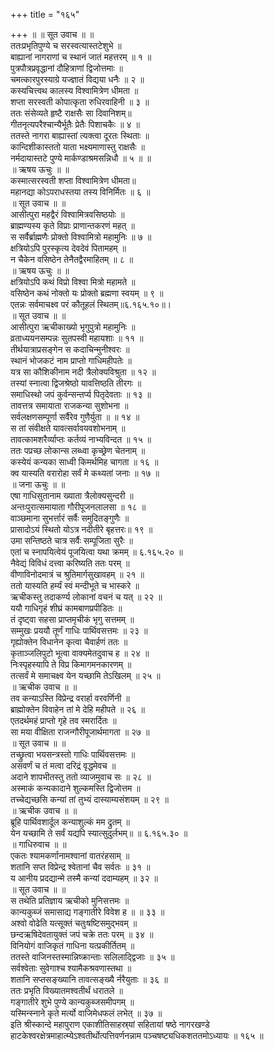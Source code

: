 +++
title = "१६५"

+++
॥ ॥ सूत उवाच ॥ ॥  
ततःप्रभृतिपुण्ये च सरस्वत्यास्तटेशुभे ॥  
बाह्यानां नागराणां च स्थानं जातं महत्तरम् ॥ १ ॥  
पुत्रपौत्रप्रवृद्धानां दौहित्राणां द्विजोत्तमाः ॥  
चमत्कारपुरस्याग्रे यज्ज्ञातं विद्यया धनैः ॥ २ ॥  
कस्यचित्त्वथ कालस्य विश्वामित्रेण धीमता ॥  
शप्ता सरस्वती कोपात्कृता रुधिरवाहिनी ॥ ३ ॥  
ततः संसेव्यते हृष्टै राक्षसैः सा दिवानिशम्॥  
गीतनृत्यपरैश्चान्यैर्भूतैः प्रेतैः पिशाचकैः ॥ ४ ॥  
ततस्ते नागरा बाह्यास्तां त्यक्त्वा दूरतः स्थिताः ॥  
कान्दिशीकास्ततो याता भक्ष्यमाणास्तु राक्षसैः ॥  
नर्मदायास्तटे पुण्ये मार्कण्डाश्रमसन्निधौ ॥ ५ ॥ ॥  
॥ ऋषय ऊचुः ॥ ॥  
कस्मात्सरस्वती शप्ता विश्वामित्रेण धीमता॥  
महानद्या कोऽपराधस्तया तस्य विनिर्मितः ॥ ६ ॥  
॥ सूत उवाच ॥ ॥  
आसीत्पुरा महद्वैरं विश्वामित्रवसिष्ठयोः ॥  
ब्राह्मण्यस्य कृते विप्राः प्राणान्तकरणं महत् ॥  
स सर्वैर्ब्राह्मणैः प्रोक्तो विश्वामित्रो महामुनिः ॥ ७ ॥  
क्षत्रियोऽपि पुरस्कृत्य देवदेवं पितामहम् ॥  
न चैकेन वसिष्ठेन तेनैतद्वैरमाहितम् ॥ ८ ॥  
॥ ऋषय ऊचुः ॥ ॥  
क्षत्रियोऽपि कथं विप्रो विश्वा मित्रो महामते ॥  
वसिष्ठेन कथं नोक्तो यः प्रोक्तो ब्रह्मणा स्वयम् ॥ ९ ॥  
एतन्नः सर्वमाचक्ष्व परं कौतूहलं स्थितम्॥६.१६५.१०॥।  
॥ सूत उवाच ॥ ॥  
आसीत्पुरा ऋचीकाख्यो भृगुपुत्रो महामुनिः ॥  
व्रताध्ययनसम्पन्नः सुतपस्वी महायशाः ॥ ११ ॥  
तीर्थयात्राप्रसङ्गेन स कदाचिन्मुनीश्वरः ॥  
स्थानं भोजकटं नाम प्राप्तो गाधिमहीपतेः ॥  
यत्र सा कौशिकीनाम नदी त्रैलोक्यविश्रुता ॥ १२ ॥  
तस्यां स्नात्वा द्विजश्रेष्ठो यावत्तिष्ठति तीरगः ॥  
समाधिस्थो जपं कुर्वन्सन्तर्प्य पितृदेवताः ॥ १३ ॥  
तावत्तत्र समायाता राजकन्या सुशोभना ॥  
सर्वलक्षणसम्पूर्णा सर्वैरेव गुणैर्युता ॥ ॥ १४ ॥  
स तां संवीक्षते यावत्सर्वावयवशोभनाम् ॥  
तावत्कामशरैर्व्याप्तः कर्तव्यं नाभ्यविन्दत ॥ १५ ॥  
ततः पप्रच्छ लोकान्स लब्ध्वा कृच्छ्रेण चेतनाम् ॥  
कस्येयं कन्यका साध्वी किमर्थमिह चागता ॥ १६ ॥  
क्व यास्यति वरारोहा सर्वं मे कथ्यतां जनाः ॥ १७ ॥  
॥ जना ऊचुः ॥ ॥  
एषा गाधिसुतानाम ख्याता त्रैलोक्यसुन्दरी ॥  
अन्तःपुरात्समायाता गौरीपूजनलालसा ॥ १८ ॥  
वाञ्छमाना सुभर्त्तारं सर्वैः समुदितङ्गुणैः ॥  
प्रासादोऽयं स्थितो योऽत्र नदीतीरे बृहत्तरः॥ १९ ॥  
उमा सन्तिष्ठते चात्र सर्वैः सम्पूजिता सुरैः ॥  
एतां च स्नापयित्वेयं पूजयित्वा यथा क्रमम् ॥ ६.१६५.२० ॥  
नैवेद्यं विविधं दत्त्वा करिष्यति ततः परम् ॥  
वीणाविनोदमात्रं च श्रुतिमार्गसुखावहम् ॥ २१ ॥  
ततो यास्यति हर्म्यं स्वं मन्दीभूते च भास्करे ॥  
ऋचीकस्तु तदाकर्ण्य लोकानां वचनं च यत् ॥ २२ ॥  
ययौ गाधिगृहं शीघ्रं कामबाणप्रपीडितः ॥  
तं दृष्ट्वा सहसा प्राप्तमृचीकं भृगु सत्तमम् ॥  
सम्मुखः प्रययौ तूर्णं गाधिः पार्थिवसत्तमः ॥ २३ ॥  
गृह्योक्तेन विधानेन कृत्वा चैवार्हणं ततः ॥  
कृताञ्जलिपुटो भूत्वा वाक्यमेतदुवाच ह ॥ २४ ॥  
निःस्पृहस्यापि ते विप्र किमागमनकारणम् ॥  
तत्सर्वं मे समाचक्ष्व येन यच्छामि तेऽखिलम् ॥ २५ ॥  
॥ ऋचीक उवाच ॥ ॥  
तव कन्याऽस्ति विप्रेन्द्र वरार्हा वरवर्णिनी ॥  
ब्राह्मोक्तेन विवाहेन तां मे देहि महीपते ॥ २६ ॥  
एतदर्थमहं प्राप्तो गृहे तव स्मरार्दितः ॥  
सा मया वीक्षिता राजन्गौरीपूजार्थमागता ॥ २७ ॥  
॥ सूत उवाच ॥ ॥  
तच्छ्रुत्वा भयसन्त्रस्तो गाधिः पार्थिवसत्तमः ॥  
असवर्णं च तं मत्वा दरिद्रं वृद्धमेवच ॥  
अदाने शापभीतस्तु ततो व्याजमुवाच सः ॥ २८ ॥  
अस्माकं कन्यकादाने शुल्कमस्ति द्विजोत्तम ॥  
तच्चेद्यच्छसि कन्यां तां तुभ्यं दास्याम्यसंशयम् ॥ २९ ॥  
॥ ऋचीक उवाच ॥ ॥  
ब्रूहि पार्थिवशार्दूल कन्याशुल्कं मम द्रुतम् ॥  
येन यच्छामि ते सर्वं यद्यपि स्यात्सुदुर्लभम्॥ ॥ ६.१६५.३० ॥  
॥ गाधिरुवाच ॥ ॥  
एकतः श्यामकर्णानामश्वानां वातरंहसाम् ॥  
शतानि सप्त विप्रेन्द्र श्वेतानां चैव सर्वतः ॥ ३१ ॥  
य आनीय प्रदद्यान्मे तस्मै कन्यां ददाम्यहम् ॥ ३२ ॥  
॥ सूत उवाच ॥ ॥  
स तथेति प्रतिज्ञाय ऋचीको मुनिसत्तमः ॥  
कान्यकुब्जं समासाद्य गङ्गातीरे विवेश ह ॥ ॥ ३३ ॥  
अश्वो वोढेति यत्सूक्तं चतुःषष्टिसमुद्भवम् ॥  
छन्दऋषिदेवतायुक्तं जपं चक्रे ततः परम् ॥ ३४ ॥  
विनियोगं वाजिकृतं गाधिना यत्प्रकीर्तितम् ॥  
ततस्ते वाजिनस्तस्मान्निष्क्रान्ताः सलिलाद्द्विजाः ॥ ३५ ॥  
सर्वश्वेताः सुवेगाश्च श्यामैकश्रवणास्तथा ॥  
शतानि सप्तसङ्ख्यानि तावत्सङ्ख्यै र्नरैयुताः ॥ ३६ ॥  
ततः प्रभृति विख्यातमश्वतीर्थं धरातले ॥  
गङ्गातीरे शुभे पुण्ये कान्यकुब्जसमीपगम् ॥  
यस्मिन्स्नाने कृते मर्त्यो वाजिमेधफलं लभेत् ॥ ३७ ॥  
इति श्रीस्कान्दे महापुराण एकाशीतिसाहस्र्यां सहितायां षष्ठे नागरखण्डे हाटकेश्वरक्षेत्रमाहात्म्येऽश्वतीर्थोत्पत्तिवर्णनन्नाम पञ्चषष्ट्यधिकशततमोऽध्यायः ॥ १६५ ॥